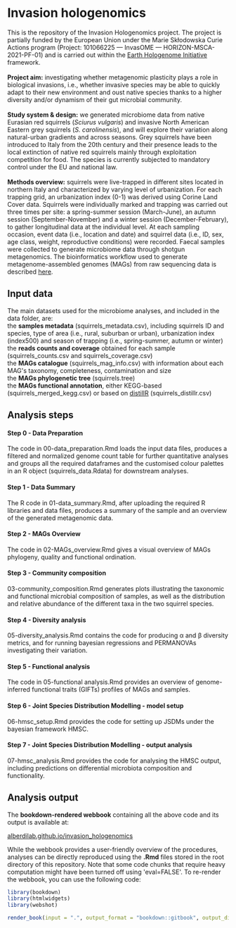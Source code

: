 # Invasion hologenomics
This is the repository of the Invasion Hologenomics project. The project is partially funded by the European Union under the Marie Skłodowska Curie Actions program (Project: 101066225 — InvasOME — HORIZON-MSCA-2021-PF-01) and is carried out within the [Earth Hologenome Initiative](https://www.earthhologenome.org/) framework. <br> 
<br> 
**Project aim:** investigating whether metagenomic plasticity plays a role in biological invasions, i.e., whether invasive species may be able to quickly adapt to their new environment and oust native species thanks to a higher diversity and/or dynamism of their gut microbial community. <br>
<br> 
**Study system & design:** we generated microbiome data from native Eurasian red squirrels (*Sciurus vulgaris*) and invasive North American Eastern grey squirrels (*S. carolinensis*), and will explore their variation along natural-urban gradients and across seasons. Grey squirrels have been introduced to Italy from the 20th century and their presence leads to the local extinction of native red squirrels mainly through exploitation competition for food. The species is currently subjected to mandatory control under the EU and national law. <br>
<br> 
**Methods overview:** squirrels were live-trapped in different sites located in northern Italy and characterized by varying level of urbanization. For each trapping grid, an urbanization index (0-1) was derived using Corine Land Cover data. Squirrels were individually marked and trapping was carried out three times per site: a spring-summer session (March-June), an autumn session (September-November) and a winter session (December-February), to gather longitudinal data at the individual level. At each sampling occasion, event data (i.e., location and date) and squirrel data (i.e., ID, sex, age class, weight, reproductive conditions) were recorded. Faecal samples were collected to generate microbiome data through shotgun metagenomics. The bioinformatics workflow used to generate metagenome-assembled genomes (MAGs) from raw sequencing data is described [here](https://www.earthhologenome.org/bioinformatics/). 

## Input data
The main datasets used for the microbiome analyses, and included in the data folder, are: <br>
the **samples metadata** (squirrels_metadata.csv), including squirrels ID and species, type of area (i.e., rural, suburban or urban), urbanization index (index500) and season of trapping (i.e., spring-summer, autumn or winter) <br>
the **reads counts and coverage** obtained for each sample (squirrels_counts.csv and squirrels_coverage.csv) <br>
the **MAGs catalogue** (squirrels_mag_info.csv) with information about each MAG's taxonomy, completeness, contamination and size <br>
the **MAGs phylogenetic tree** (squirrels.tree) <br>
the **MAGs functional annotation**, either KEGG-based (squirrels_merged_kegg.csv) or based on [distillR](https://github.com/anttonalberdi/distillR) (squirrels_distillr.csv) <br>

## Analysis steps

#### Step 0 - Data Preparation
The code in 00-data_preparation.Rmd loads the input data files, produces a filtered and normalized genome count table for further quantitative analyses and groups all the required dataframes and the customised colour palettes in an R object (squirrels_data.Rdata) for downstream analyses.

#### Step 1 - Data Summary
The R code in 01-data_summary.Rmd, after uploading the required R libraries and data files, produces a summary of the sample and an overview of the generated metagenomic data. 

#### Step 2 - MAGs Overview
The code in 02-MAGs_overview.Rmd gives a visual overview of MAGs phylogeny, quality and functional ordination.  

#### Step 3 - Community composition
03-community_composition.Rmd generates plots illustrating the taxonomic and functional microbial composition of samples, as well as the distribution and relative abundance of the different taxa in the two squirrel species.

#### Step 4 - Diversity analysis
05-diversity_analysis.Rmd contains the code for producing α and β diversity metrics, and for running bayesian regressions and PERMANOVAs investigating their variation.

#### Step 5 - Functional analysis
The code in 05-functional analysis.Rmd provides an overview of genome-inferred functional traits (GIFTs) profiles of MAGs and samples.

#### Step 6 - Joint Species Distribution Modelling - model setup
06-hmsc_setup.Rmd provides the code for setting up JSDMs under the bayesian framework HMSC.

#### Step 7 - Joint Species Distribution Modelling - output analysis
07-hmsc_analysis.Rmd provides the code for analysing the HMSC output, including predictions on differential microbiota composition and functionality.

## Analysis output

The **bookdown-rendered webbook** containing all the above code and its output is available at:

[alberdilab.github.io/invasion_hologenomics](https://alberdilab.github.io/invasion_hologenomics)

While the webbook provides a user-friendly overview of the procedures, analyses can be directly reproduced using the **.Rmd** files stored in the root directory of this repository. Note that some code chunks that require heavy computation might have been turned off using 'eval=FALSE'. To re-render the webbook, you can use the following code:

```r
library(bookdown)
library(htmlwidgets)
library(webshot)

render_book(input = ".", output_format = "bookdown::gitbook", output_dir = "docs")
```

